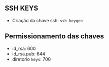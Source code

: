 ## SSH KEYS

- Criação da chave ssh: `ssh keygen`

## Permissionamento das chaves

- id_rsa: 600
- id_rsa.pub: 644
- diretorio `keys`: 700